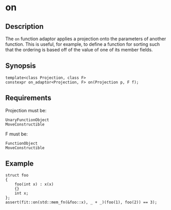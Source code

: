 on
==

Description
-----------

The `on` function adaptor applies a projection onto the parameters of
another function. This is useful, for example, to define a function for
sorting such that the ordering is based off of the value of one of its
member fields.

Synopsis
--------

    template<class Projection, class F>
    constexpr on_adaptor<Projection, F> on(Projection p, F f);

Requirements
------------

Projection must be:

    UnaryFunctionObject
    MoveConstructible

F must be:

    FunctionObject
    MoveConstructible

Example
-------

    struct foo
    {
        foo(int x) : x(x)
        {}
        int x;
    };
    assert(fit::on(std::mem_fn(&foo::x), _ + _)(foo(1), foo(2)) == 3);

